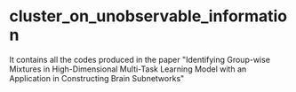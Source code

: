 # cluster_on_unobservable_information
It contains all the codes produced in the paper "Identifying Group-wise Mixtures in High-Dimensional Multi-Task Learning Model with an Application in Constructing Brain Subnetworks"
